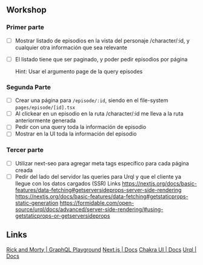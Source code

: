 ## Workshop

### Primer parte

- [ ] Mostrar listado de episodios en la vista del personaje /character/:id, y cualquier otra información que sea relevante
- [ ] El listado tiene que ser paginado, y poder pedir episodios por página

  Hint: Usar el argumento page de la query episodes

### Segunda Parte

- [ ] Crear una página para `/episode/:id`, siendo en el file-system `pages/episode/[id].tsx`
- [ ] Al clickear en un episodio en la ruta /character/:id me lleva a la ruta anteriormente generada
- [ ] Pedir con una query toda la información de episodio
- [ ] Mostrar en la UI toda la información del episodio

### Tercer parte

- [ ] Utilizar next-seo para agregar meta tags específico para cada página creada
- [ ] Pedir del lado del servidor las queries para Urql y que el cliente ya llegue con los datos cargados (SSR)
      Links
      https://nextjs.org/docs/basic-features/data-fetching#getserversideprops-server-side-rendering
      https://nextjs.org/docs/basic-features/data-fetching#getstaticprops-static-generation
      https://formidable.com/open-source/urql/docs/advanced/server-side-rendering/#using-getstaticprops-or-getserversideprops

## Links

[Rick and Morty | GraphQL Playground](https://rickandmortyapi.com/graphql)
[Next.js | Docs](https://nextjs.org/docs/getting-started)
[Chakra UI | Docs](https://chakra-ui.com/docs)
[Urql | Docs](https://formidable.com/open-source/urql/docs/basics/react-preact/)
